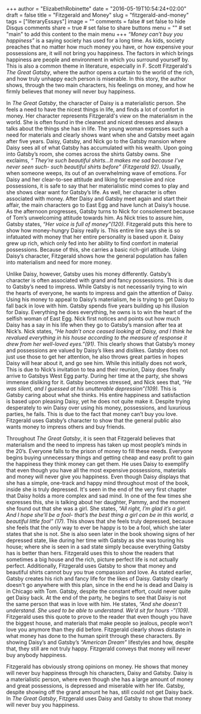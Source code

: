 +++
author = "ElizabethRobinette"
date = "2016-05-19T10:54:24+02:00"
draft = false
title = "Fitzgerald and Money"
slug = "fitzgerald-and-money"
tags = ["literaryEssays"]
image = ""
comments = false     # set false to hide Disqus comments
share = true        # set false to share buttons
menu = ""           # set "main" to add this content to the main menu
+++
*“Money can’t buy you happiness”* is a saying society has used for a long time. As kids, society preaches that no matter how much money you have, or how expensive your possessions are, it will not bring you happiness. The factors in which brings happiness are people and environment in which you surround yourself by. This is also a common theme in literature, especially in F. Scott Fitzgerald's *The Great Gatsby*, where the author opens a curtain to the world of the rich, and how truly unhappy each person is miserable. In this story, the author shows, through the two main characters, his feelings on money, and how he firmly believes that money will never buy happiness.

In *The Great Gatsby*, the character of Daisy is a materialistic person. She feels a need to have the nicest things in life, and finds a lot of comfort in money. Her character represents Fitzgerald's view on the materialism in the world. She is often found in the cleanest and nicest dresses and always talks about the things she has in life. The young woman expresses such a need for materials and clearly shows want when she and Gatsby meet again after five years. Daisy, Gatsby, and Nick go to the Gatsby mansion where Daisy sees all of what Gatsby has accumulated with his wealth. Upon going into Gatsby’s room, she comes across the shirts Gatsby owns.  She exclaims, *“ They’re such beautiful shirts...It makes me sad because I’ve never seen such- such beautiful shirts before” (Fitzgerald 92)*. Usually, when someone weeps, its out of an overwhelming wave of emotions. For Daisy and her clear-to-see attitude and liking for expensive and nice possessions, it is safe to say that her materialistic  mind comes to play and she shows clear want for Gatsby’s life. As well, her character is often associated with money. After Daisy and Gatsby meet again and start their affair, the main characters go to East Egg and have lunch at Daisy’s house. As the afternoon progresses, Gatsby turns to Nick for consolement because of Tom’s unwelcoming attitude towards him. As Nick tries to assure him, Gatsby states, *“Her voice is full of money”(120)*. Fitzgerald puts this here to show how money-hungry Daisy really is. This entire line says she is so infatuated with money that her entire personality is based upon it. Daisy grew up rich, which only fed into her ability to find comfort in material possessions. Because of this, she carries a basic rich-girl attitude. Using Daisy’s character, Fitzgerald shows how the general population has fallen into materialism and need for more money.

Unlike Daisy, however, Gatsby uses his money differently. Gatsby’s character is often associated with grand and fancy possessions. This is due to Gatsby’s need to impress. While Gatsby is not necessarily trying to win the hearts of everyone, he wants to impress and gain the attention of Daisy. Using his money to appeal to Daisy’s  materialism, he is trying to get Daisy to fall back in love with him. Gatsby spends five years building up his illusion for Daisy.  Everything he does everything, he owns is to win the heart of the selfish woman of East Egg. Nick first notices and points out how much Daisy has a say in his life when they go to Gatsby’s mansion after tea at Nick’s. Nick states, *“He hadn’t once ceased looking at Daisy, and I think he revalued everything in his house according to the measure of response it drew from her well-loved eyes.”(91)*. This clearly shows that Gatsby’s money and possessions are valued by Daisy’s likes and dislikes. Gatsby does not just use those to get her attention, he also throws great parties in hopes Daisy will hear about it, and go see him. While this initially does not work, This is due to Nick’s invitation to tea and their reunion, Daisy does finally arrive to Gatsbys West Egg party. During her time at the party, she shows immense disliking for it. Gatsby becomes stressed, and Nick sees that, *“He was silent, and I guessed at his unutterable depression”(109).* This is Gatsby caring about what she thinks. His entire happiness and satisfaction is based upon pleasing Daisy, yet he does not quite make it. Despite trying desperately to win Daisy over using his money, possessions, and luxurious parties, he fails. This is due to the fact that money can’t buy you love. Fitzgerald uses Gatsby’s character to show that the general public also wants money to impress others and buy friends.

Throughout *The Great Gatsby*, it is seen that Fitzgerald believes that materialism and the need to impress has taken up most people’s minds in the 20’s. Everyone falls to the prison of money to fill these needs. Everyone begins buying unnecessary things and getting cheap and easy profit to gain the happiness they think money can get them. He uses Daisy to exemplify that even though you have all the most expensive possessions, materials and money will never give you happiness. Even though  Daisy displays that she has a simple, one-track and happy mind throughout most of the book, inside she is truly depressed. It's seen in the end of the very first chapter that Daisy holds a more complex  and sad mind. In one of the few times she expresses this, she is talking about her daughter, Pammy, and the moment she found out that she was a girl. She states, *“All right, I’m glad it’s a girl. And I hope she’ll be a fool- that’s the best thing a girl can be in this world, a beautiful little fool” (17).* This shows that she feels truly depressed, because she feels that the only way to ever be happy is to be a fool, which she later states that she is not. She is also seen later in the book showing signs of her depressed state, like during her time with Gatsby as she was touring his house; where she is seen in a sad state simply because everything Gatsby has is better than hers. Fitzgerald uses this to show the readers that sometimes a big house and the rich, picture perfect life is not actually perfect. Additionally, Fitzgerald uses Gatsby to show that money and beautiful shirts cannot buy you true compassion and love. As stated earlier, Gatsby creates his rich and fancy life for the likes of Daisy. Gatsby clearly doesn't go anywhere with this plan, since in the end he is dead and Daisy is in Chicago with Tom. Gatsby, despite the constant effort, could never quite get Daisy back. At the end of the party, he begins to see that Daisy is not the same person that was in love with him. He states, *“And she doesn't understand. She used to be able to understand. We’d sit for hours -”(109).* Fitzgerald uses this quote to prove to the reader that even though you have the biggest house, and materials that make people so jealous, people won't love you anymore than they did before. Fitzgerald clearly shows distaste in what money has done to the human spirit through these characters. By showing Daisy’s and Gatsby’s *“American Dream”* lifestyles and how, despite that, they still are not truly happy. Fitzgerald conveys that money will never buy anybody happiness.

Fitzgerald has obviously strong opinions on money. He shows that money will never buy happiness through his characters, Daisy and Gatsby. Daisy is a materialistic person, where even though she has a large amount of money and great possessions, is depressed and miserable with her life. Gatsby, despite showing off the grand amount he has, still could not get Daisy back. In *The Great Gatsby*, Fitzgerald uses Daisy and Gatsby to show that money will never buy you happiness.
